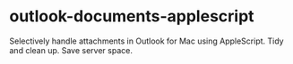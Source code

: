 # outlook-documents-applescript
Selectively handle attachments in Outlook for Mac using AppleScript.  Tidy and clean up.  Save server space.
